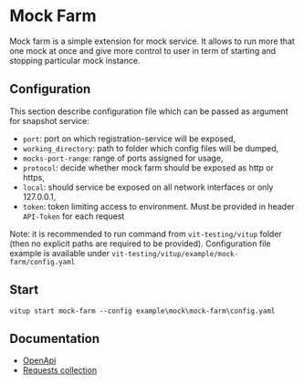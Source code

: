 
# Mock Farm

Mock farm is a simple extension for mock service.
It allows to run more that one mock at once and give more control to user in term of starting and stopping particular mock instance.

## Configuration

This section describe configuration file which can be passed as argument for snapshot service:

- `port`: port on which registration-service will be exposed,
- `working_directory`: path to folder which config files will be dumped,
- `mocks-port-range`: range of ports assigned for usage,
- `protocol`: decide whether mock farm should be exposed as http or https,
- `local`: should service be exposed on all network interfaces or only 127.0.0.1,
- `token`: token limiting access to environment. Must be provided in header `API-Token` for each request

Note: it is recommended to run command from `vit-testing/vitup` folder (then no explicit paths are required to be provided).
Configuration file example is available under `vit-testing/vitup/example/mock-farm/config.yaml`

## Start

`vitup start mock-farm --config example\mock\mock-farm\config.yaml`

## Documentation

- [OpenApi](../api/vitup/mock-farm/v0.yaml)
- [Requests collection](../api/vitup/mock-farm/postman_collection.json)
